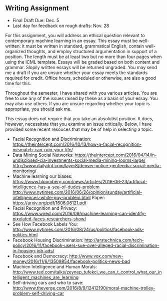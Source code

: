 Writing Assignment
--
* Final Draft Due: Dec. 5
* Last day for feedback on rough drafts: Nov. 28

For this assignment, you will address an ethical question relevant to contemporary machine learning in an essay.  This essay must be well-written: it must be written in standard, grammatical English, contain well-organized thoughts, and employ structured argumentation in support of a position.  The length must be at least two but no more than four pages when using the ICML template.  Essays will be graded based on both content and grammar.  Slopily written essays will be returned ungraded.
You may send me a draft if you are unsure whether your essay meets the standards required for credit.  Office hours, scheduled or otherwise, are also a good time for this.

Throughout the semester, I have shared with you various articles.  You are free to use any of the issues raised by these as a basis of your essay.  You may also use others.  If you are unsure regarding whether your topic is appropriate, you should ask me.

This essay does not require that you take an absolutist position.  It does, however, necessitate that you examine an issue critically.  Below, I have provided some recent resouces that may be of help in selecting a topic.


* Facial Recognition and Discrimination: https://theintercept.com/2016/10/13/how-a-facial-recognition-mismatch-can-ruin-your-life/
* Data Mining Social Networks: https://theintercept.com/2016/04/14/in-undisclosed-cia-investments-social-media-mining-looms-large/
http://www.dailydot.com/layer8/denver-police-geofeedia-social-media-monitoring/
* Machine learning our biases: https://www.bloomberg.com/news/articles/2016-06-23/artificial-intelligence-has-a-sea-of-dudes-problem
http://www.nytimes.com/2016/06/26/opinion/sunday/artificial-intelligences-white-guy-problem.html
Paper: https://arxiv.org/pdf/1606.06121.pdf
* Facial Recognition and Privacy: https://www.wired.com/2016/09/machine-learning-can-identify-pixelated-faces-researchers-show/
* See How Facebook Labels You: http://www.nytimes.com/2016/08/24/us/politics/facebook-ads-politics.html
* Facebook Housing Discrimination: http://arstechnica.com/tech-policy/2016/11/facebook-users-sue-over-alleged-racial-discrimination-in-housing-job-ads/
* Facebook and Democracy: http://www.vox.com/new-money/2016/11/6/13509854/facebook-politics-news-bad
* Machien Intelligence and Human Morals: http://www.ted.com/talks/zeynep_tufekci_we_can_t_control_what_our_intelligent_machines_are_learning
* Self-driving cars and who to save: http://www.theverge.com/2016/8/9/12412190/moral-machine-trolley-problem-self-driving-car
